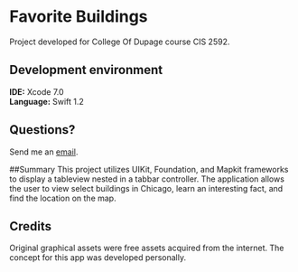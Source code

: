 # Favorite Buildings

Project developed for College Of Dupage course CIS 2592.
## Development environment
<b>IDE:</b> Xcode 7.0
<br><b>Language:</b> Swift 1.2

## Questions?
Send me an [email](mailto:macs4enthusiasts@gmail.com?subject=FavoriteBuildings).

##Summary
This project utilizes UIKit, Foundation, and Mapkit frameworks to display a tableview nested in a tabbar controller. The application 
allows the user to view select buildings in Chicago, learn an interesting fact, and find the location on the map. 

## Credits
Original graphical assets were free assets acquired from the internet.
The concept for this app was developed personally.

